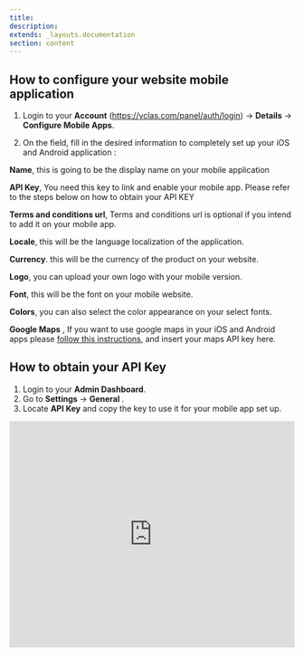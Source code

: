 ```yaml
---
title:
description:
extends: _layouts.documentation
section: content
---
```


## How to configure your website mobile application



1. Login to your  **Account**  (https://yclas.com/panel/auth/login) ->  **Details**  ->  **Configure Mobile Apps**.

2. On the field, fill in the desired information to completely set up your iOS and Android application : 

**Name**,  this is going to be the display name on your mobile application

**API Key**,  You need this key to link and enable your mobile app. Please refer to the steps below on how to obtain your API KEY

**Terms and conditions url**, Terms and conditions url is optional if you intend to add it on your mobile app.

**Locale**, this will be the language localization of the application. 

**Currency**. this will be the currency of the product on your website. 

**Logo**, you can upload your own logo with your mobile version. 

**Font**, this will be the font on your mobile website. 

**Colors**, you can also select the color appearance on your select fonts. 

**Google Maps** , If you want to use google maps in your iOS and Android apps please [follow this instructions](https://guides.yclas.com/#/Publish-options-configure-google-maps-settings?id=get-your-api-key), and insert your maps API key here.


## How to obtain your API Key

1. Login to your **Admin Dashboard**.
2. Go to **Settings** -> **General** .
3. Locate **API Key** and copy the key to use it for your mobile app set up. 



<iframe width="100%" height="400px" src="https://www.youtube.com/embed/YbUyZKFPTJc" title="Yclas video" frameborder="0" allow="accelerometer; autoplay; clipboard-write; encrypted-media; gyroscope; picture-in-picture" allowfullscreen></iframe>
 
